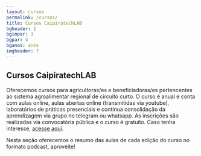 ```yaml
---
layout: cursos
permalink: /cursos/
title: Cursos CaipiratechLAB
bgheader: 1
bgimpar: 3
bgpar: 4
bganos: anos
imgheader: 7  
---
```


## Cursos CaipiratechLAB

Oferecemos cursos para agricultoras/es e beneficiadoras/es pertencentes ao sistema agroalimentar regional de circuito curto. O curso é anual e conta com aulas online, aulas abertas online (transmitidas via youtube), laboratórios de práticas presenciais e contínua consolidação da aprendizagem via grupo no telegram ou whatsapp. As inscrições são realizadas via convocatória pública e o curso é gratuito. Caso tenha interesse, [acesse aqui]("https://silo.org.br/caipiratechlab/").

Nesta seção oferecemos o resumo das aulas de cada edição do curso no formato podcast, aproveite!
